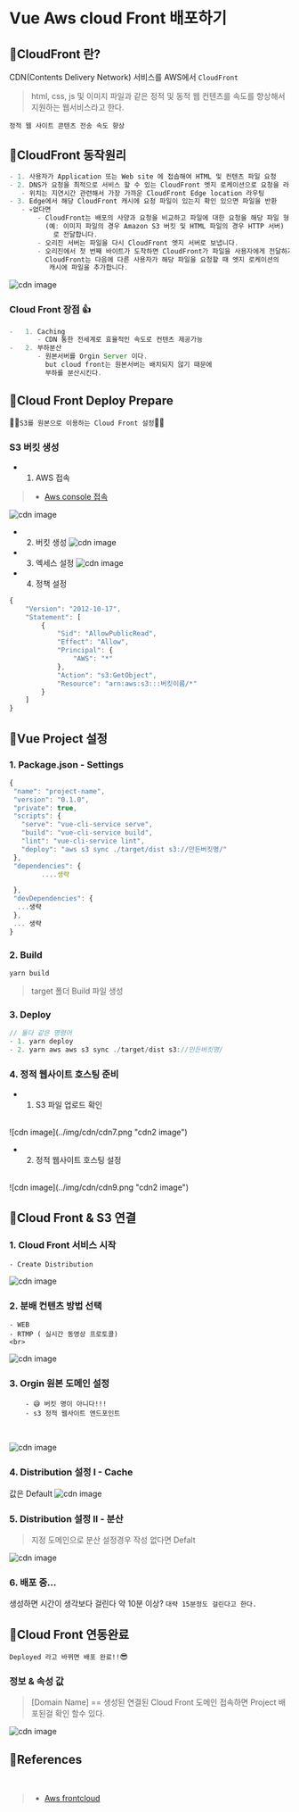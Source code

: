 # Vue Aws cloud Front 배포하기



## 🧐CloudFront 란?

CDN(Contents Delivery Network) 서비스를 AWS에서 `CloudFront`

> html, css, js 및 이미지 파일과 같은 정적 및 동적 웹 컨텐츠를 속도를 향상해서 <br>
지원하는 웹서비스라고 한다.

`정적 웹 사이트 콘텐츠 전송 속도 향상`


## 🧐CloudFront 동작원리
 ```javascript
- 1. 사용자가 Application 또는 Web site 에 접솝해여 HTML 및 컨텐츠 파일 요청
- 2. DNS가 요청을 최적으로 서비스 할 수 있는 CloudFront 엣지 로케이션으로 요청을 라우팅
    - 위치는 지연시간 관련해서 가장 가까운 CloudFront Edge location 라우팅
- 3. Edge에서 해당 CloudFront 캐시에 요청 파일이 있는지 확인 있으면 파일을 반환 
    - 💀없다면 
        - CloudFront는 배포의 사양과 요청을 비교하고 파일에 대한 요청을 해당 파일 형식에 적절한 오리진 서버
          (예: 이미지 파일의 경우 Amazon S3 버킷 및 HTML 파일의 경우 HTTP 서버)
            로 전달합니다.
        - 오리진 서버는 파일을 다시 CloudFront 엣지 서버로 보냅니다.
        - 오리진에서 첫 번째 바이트가 도착하면 CloudFront가 파일을 사용자에게 전달하기 시작
          CloudFront는 다음에 다른 사용자가 해당 파일을 요청할 때 엣지 로케이션의 
           캐시에 파일을 추가합니다.
```
![cdn image](../img/cdn/cdn2.png "cdn2 image")

### Cloud Front 장점 👍
 ```javascript
-   1. Caching
        - CDN 통한 전세계로 효율적인 속도로 컨텐츠 제공가능
-   2. 부하분산
        - 원본서버를 Orgin Server 이다.
          but cloud front는 원본서버는 배치되지 않기 때문에
          부하를 분산시킨다.
```


## 🧐Cloud Front Deploy Prepare
👊🏻`S3를 원본으로 이용하는 Cloud Front 설정`👊🏻

### S3 버킷 생성

- 1. AWS 접속
> - [Aws console 접속](https://ap-northeast-2.console.aws.amazon.com/console/home?region=ap-northeast-2)

![cdn image](../img/cdn/cdn3.png "cdn2 image")

- 2. 버킷 생성
![cdn image](../img/cdn/cdn4.png "cdn2 image")

- 3. 엑세스 설정
![cdn image](../img/cdn/cdn6.png "cdn2 image")

- 4. 정책 설정
```js
{
    "Version": "2012-10-17",
    "Statement": [
        {
            "Sid": "AllowPublicRead",
            "Effect": "Allow",
            "Principal": {
                "AWS": "*"
            },
            "Action": "s3:GetObject",
            "Resource": "arn:aws:s3:::버킷이름/*"
        }
    ]
}
```
## 🧐Vue Project 설정

### 1. Package.json - Settings

```js
{
 "name": "project-name",
 "version": "0.1.0",
 "private": true,
 "scripts": {
   "serve": "vue-cli-service serve",
   "build": "vue-cli-service build",
   "lint": "vue-cli-service lint",
   "deploy": "aws s3 sync ./target/dist s3://만든버킷명/"
 },
 "dependencies": {
        ....생략

 },
 "devDependencies": {
  ...생략
 },
 ... 생략
}
```
### 2. Build
```
yarn build
```
> target 폴더 Build 파일 생성

### 3. Deploy
```js
// 둘다 같은 명령어 
- 1. yarn deploy 
- 2. yarn aws aws s3 sync ./target/dist s3://만든버킷명/
```
### 4. 정적 웹사이트 호스팅 준비

- 1. S3 파일 업로드 확인
<br>
![cdn image](../img/cdn/cdn7.png "cdn2 image")

- 2. 정적 웹사이트 호스팅 설정
<br>
![cdn image](../img/cdn/cdn9.png "cdn2 image")


## 🧐Cloud Front & S3 연결
### 1. Cloud Front 서비스 시작 
    - Create Distribution

![cdn image](../img/cdn/cdn10.png "cdn2 image")

### 2. 분배 컨텐츠 방법 선택
    - WEB 
    - RTMP ( 실시간 동영상 프로토콜)
    <br>

![cdn image](../img/cdn/cdn11.png "cdn2 image")

### 3. Orgin 원본 도메인 설정
```
    - 😅 버킷 명이 아니다!!!
    - s3 정적 웹사이트 엔드포인트 
```
<br>

![cdn image](../img/cdn/cdn15.png "cdn2 image")

### 4. Distribution 설정 I - Cache 
값은 Default
![cdn image](../img/cdn/cdn14.png "cdn2 image")

### 5. Distribution 설정 II - 분산

>지정 도메인으로 분산 설정경우 작성
없다면 Defalt


![cdn image](../img/cdn/cdn13.png "cdn2 image")

### 6. 배포 중...
생성하면 시간이 생각보다 걸린다 약 10분 이상?
`대략 15분정도 걸린다고 한다.`

## 🧐Cloud Front 연동완료
`Deployed 라고 바뀌면 배포 완료!!`😎
<br>

### 정보 & 속성 값
>[Domain Name] == 생성된 연결된 Cloud Front 도메인
접속하면 Project 배포된걸 확인 할수 있다.

![cdn image](../img/cdn/cdn21.png "cdn2 image")

## 🧐References
<br>

> - [Aws frontcloud](https://docs.aws.amazon.com/ko_kr/AmazonCloudFront/latest/DeveloperGuide/HowCloudFrontWorks.html)
